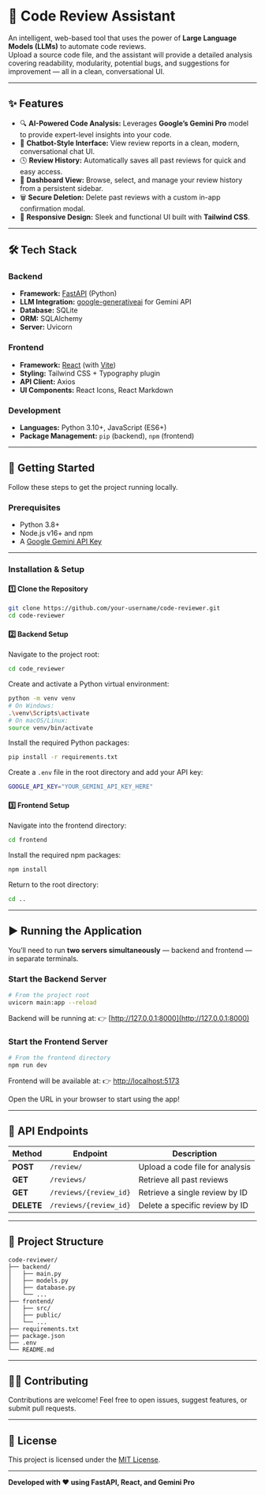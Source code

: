 # 🤖 Code Review Assistant

An intelligent, web-based tool that uses the power of **Large Language Models (LLMs)** to automate code reviews.  
Upload a source code file, and the assistant will provide a detailed analysis covering readability, modularity, potential bugs, and suggestions for improvement — all in a clean, conversational UI.

---

## ✨ Features

- 🔍 **AI-Powered Code Analysis:** Leverages **Google’s Gemini Pro** model to provide expert-level insights into your code.  
- 💬 **Chatbot-Style Interface:** View review reports in a clean, modern, conversational chat UI.  
- 🕓 **Review History:** Automatically saves all past reviews for quick and easy access.  
- 🧭 **Dashboard View:** Browse, select, and manage your review history from a persistent sidebar.  
- 🗑️ **Secure Deletion:** Delete past reviews with a custom in-app confirmation modal.  
- 📱 **Responsive Design:** Sleek and functional UI built with **Tailwind CSS**.  

---

## 🛠️ Tech Stack

### **Backend**
- **Framework:** [FastAPI](https://fastapi.tiangolo.com/) (Python)
- **LLM Integration:** [google-generativeai](https://pypi.org/project/google-generativeai/) for Gemini API  
- **Database:** SQLite  
- **ORM:** SQLAlchemy  
- **Server:** Uvicorn  

### **Frontend**
- **Framework:** [React](https://react.dev/) (with [Vite](https://vitejs.dev/))
- **Styling:** Tailwind CSS + Typography plugin  
- **API Client:** Axios  
- **UI Components:** React Icons, React Markdown  

### **Development**
- **Languages:** Python 3.10+, JavaScript (ES6+)  
- **Package Management:** `pip` (backend), `npm` (frontend)

---

## 🚀 Getting Started

Follow these steps to get the project running locally.

### **Prerequisites**
- Python 3.8+  
- Node.js v16+ and npm  
- A [Google Gemini API Key](https://aistudio.google.com/app/apikey)

---

### **Installation & Setup**

#### 1️⃣ Clone the Repository
```bash
git clone https://github.com/your-username/code-reviewer.git
cd code-reviewer
````

#### 2️⃣ Backend Setup

Navigate to the project root:

```bash
cd code_reviewer
```

Create and activate a Python virtual environment:

```bash
python -m venv venv
# On Windows:
.\venv\Scripts\activate
# On macOS/Linux:
source venv/bin/activate
```

Install the required Python packages:

```bash
pip install -r requirements.txt
```

Create a `.env` file in the root directory and add your API key:

```bash
GOOGLE_API_KEY="YOUR_GEMINI_API_KEY_HERE"
```

#### 3️⃣ Frontend Setup

Navigate into the frontend directory:

```bash
cd frontend
```

Install the required npm packages:

```bash
npm install
```

Return to the root directory:

```bash
cd ..
```

---

## ▶️ Running the Application

You’ll need to run **two servers simultaneously** — backend and frontend — in separate terminals.

### **Start the Backend Server**

```bash
# From the project root
uvicorn main:app --reload
```

Backend will be running at:
👉 [http://127.0.0.1:8000](http://127.0.0.1:8000)

### **Start the Frontend Server**

```bash
# From the frontend directory
npm run dev
```

Frontend will be available at:
👉 [http://localhost:5173](http://localhost:5173)

Open the URL in your browser to start using the app!

---

## 📝 API Endpoints

| Method     | Endpoint               | Description                     |
| ---------- | ---------------------- | ------------------------------- |
| **POST**   | `/review/`             | Upload a code file for analysis |
| **GET**    | `/reviews/`            | Retrieve all past reviews       |
| **GET**    | `/reviews/{review_id}` | Retrieve a single review by ID  |
| **DELETE** | `/reviews/{review_id}` | Delete a specific review by ID  |

---

## 📂 Project Structure

```
code-reviewer/
├── backend/
│   ├── main.py
│   ├── models.py
│   ├── database.py
│   └── ...
├── frontend/
│   ├── src/
│   ├── public/
│   └── ...
├── requirements.txt
├── package.json
├── .env
└── README.md
```

---

## 🧑‍💻 Contributing

Contributions are welcome!
Feel free to open issues, suggest features, or submit pull requests.

---

## 🪪 License

This project is licensed under the [MIT License](LICENSE).

---

**Developed with ❤️ using FastAPI, React, and Gemini Pro** 
